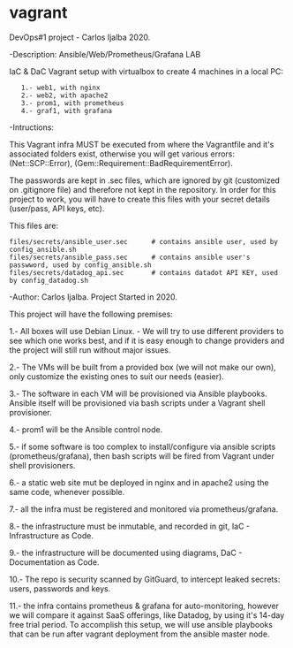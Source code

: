 # vagrant
DevOps#1 project - Carlos Ijalba 2020.

-Description:  Ansible/Web/Prometheus/Grafana LAB

IaC & DaC Vagrant setup with virtualbox to create 4 machines in a local PC:

       1.- web1, with nginx
       2.- web2, with apache2
       3.- prom1, with prometheus
       4.- graf1, with grafana

-Intructions: 

  This Vagrant infra MUST be executed from where the Vagrantfile and it's associated folders exist,
  otherwise you will get various errors: (Net::SCP::Error), (Gem::Requirement::BadRequirementError).

  The passwords are kept in .sec files, which are ignored by git (customized on .gitignore file) and therefore not kept in the repository.
  In order for this project to work, you will have to create this files with your secret details (user/pass, API keys, etc).

  This files are:

  	files/secrets/ansible_user.sec		# contains ansible user, used by config_ansible.sh
	files/secrets/ansible_pass.sec		# contains ansible user's passwword, used by config_ansible.sh
	files/secrets/datadog_api.sec		# contains datadot API KEY, used by config_datadog.sh

-Author:  Carlos Ijalba. Project Started in 2020.


This project will have the following premises:

  1.- All boxes will use Debian Linux. - We will try to use different providers to see which one works best, and if it is easy enough to change providers and the project will still run without major issues.

  2.- The VMs will be built from a provided box (we will not make our own), only customize the existing ones to suit our needs (easier).

  3.- The software in each VM will be provisioned via Ansible playbooks. Ansible itself will be provisioned via bash scripts under a Vagrant shell provisioner.

  4.- prom1 will be the Ansible control node.

  5.- if some software is too complex to install/configure via ansible scripts (prometheus/grafana), then bash scripts will be fired from Vagrant under shell provisioners.

  6.- a static web site mut be deployed in nginx and in apache2 using the same code, whenever possible.

  7.- all the infra must be registered and monitored via prometheus/grafana.

  8.- the infrastructure must be inmutable, and recorded in git, IaC - Infrastructure as Code.
  
  9.- the infrastructure will be documented using diagrams, DaC - Documentation as Code.
  
  10.- The repo is security scanned by GitGuard, to intercept leaked secrets: users, passwords and keys.
  
  11.- the infra contains prometheus & grafana for auto-monitoring, however we will compare it against SaaS offerings, like Datadog, by using it's 14-day free trial period.
       To accomplish this setup, we will use ansible playbooks that can be run after vagrant deployment from the ansible master node.

#
